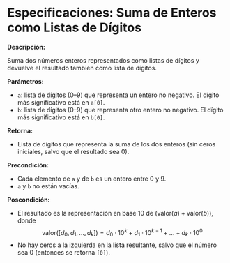 # Especificaciones: Suma de Enteros como Listas de Dígitos

**Descripción:**

Suma dos números enteros representados como listas de dígitos y devuelve el resultado también como lista de dígitos.

**Parámetros:**

* `a`: lista de dígitos (0–9) que representa un entero no negativo. El dígito más significativo está en `a[0]`.
* `b`: lista de dígitos (0–9) que representa otro entero no negativo. El dígito más significativo está en `b[0]`.

**Retorna:**

* Lista de dígitos que representa la suma de los dos enteros (sin ceros iniciales, salvo que el resultado sea 0).

**Precondición:**

* Cada elemento de `a` y de `b` es un entero entre 0 y 9.
* `a` y `b` no están vacías.

**Poscondición:**

* El resultado es la representación en base 10 de $(\text{valor}(a) + \text{valor}(b))$, donde
    $$\text{valor}([d_0, d_1, ..., d_k]) = d_0 \cdot 10^k + d_1 \cdot 10^{k-1} + ... + d_k \cdot 10^0$$
* No hay ceros a la izquierda en la lista resultante, salvo que el número sea 0 (entonces se retorna `[0]`).